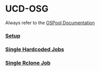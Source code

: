 # UCD-OSG

Always refer to the [OSPool Documentation](https://portal.osg-htc.org/documentation/)



### [Setup](https://github.com/Derkula/UCD-OSN-/tree/main/Get%20Started) 

### [Single Hardcoded Jobs](https://github.com/Derkula/UCD-OSN-/tree/main/workflow/single_run)

### [Single Rclone Job](https://github.com/Derkula/UCD-OSN/tree/main/workflow/rclone_single)

